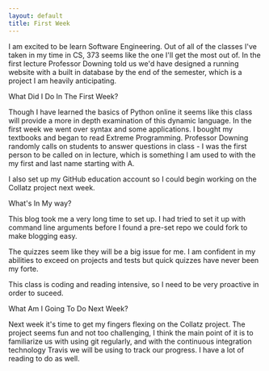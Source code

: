 ```yaml
---
layout: default
title: First Week 
---
```



I am excited to be learn Software Engineering. Out of all of the classes I've taken in my time in CS, 373 seems like the one I'll get the most out of.
In the first lecture Professor Downing told us we'd have designed a running website with a built in database by the end of the semester, which is a project
I am heavily anticipating. 

What Did I Do In The First Week?

Though I have learned the basics of Python online it seems like this class will provide a more in depth examination of this dynamic language. In the first week
we went over syntax and some applications. I bought my textbooks and began to read Extreme Programming. Professor Downing randomly calls on students to answer
questions in class - I was the first person to be called on in lecture, which is something I am used to with the my first and last name starting with A.

I also set up my GitHub education account so I could begin working on the Collatz project next week. 

What's In My way?

This blog took me a very long time to set up. I had tried to set it up with command line arguments before I found a pre-set repo we could fork to make blogging easy.

The quizzes seem like they will be a big issue for me. I am confident in my abilities to exceed on projects and tests but quick quizzes have never been my forte.

This class is coding and reading intensive, so I need to be very proactive in order to suceed.

What Am I Going To Do Next Week?

Next week it's time to get my fingers flexing on the Collatz project. The project seems fun and not too challenging, I think the main point of it is to familiarize us
with using git regularly, and with the continuous integration technology Travis we will be using to track our progress. I have a lot of reading to do as well.
